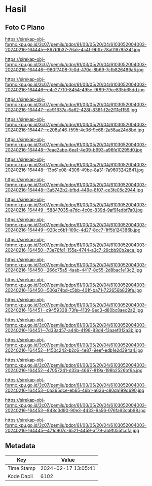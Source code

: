 # Hasil

## Foto C Plano

https://sirekap-obj-formc.kpu.go.id/3c07/pemilu/pdpr/61/03/05/20/04/6103052004003-20240216-164445--867b1b37-76a5-4c4f-9bfb-78a01878534f.jpg

https://sirekap-obj-formc.kpu.go.id/3c07/pemilu/pdpr/61/03/05/20/04/6103052004003-20240216-164446--980f7408-7c0d-470c-8b69-7cfb826489a5.jpg

https://sirekap-obj-formc.kpu.go.id/3c07/pemilu/pdpr/61/03/05/20/04/6103052004003-20240216-164446--e4c27710-8454-495e-9f89-79ce835b65dd.jpg

https://sirekap-obj-formc.kpu.go.id/3c07/pemilu/pdpr/61/03/05/20/04/6103052004003-20240216-164447--dc91637a-6a62-428f-838f-f2e2f11ef159.jpg

https://sirekap-obj-formc.kpu.go.id/3c07/pemilu/pdpr/61/03/05/20/04/6103052004003-20240216-164447--e208a146-f595-4c06-9c68-2a58aa24d8bd.jpg

https://sirekap-obj-formc.kpu.go.id/3c07/pemilu/pdpr/61/03/05/20/04/6103052004003-20240216-164448--7eae2abe-6ea1-4e09-b693-a96fe10295d0.jpg

https://sirekap-obj-formc.kpu.go.id/3c07/pemilu/pdpr/61/03/05/20/04/6103052004003-20240216-164448--13b61e08-4306-49be-8a31-7a9603242841.jpg

https://sirekap-obj-formc.kpu.go.id/3c07/pemilu/pdpr/61/03/05/20/04/6103052004003-20240216-164448--3a5742b2-bfbd-449e-8f07-ce3fe05c2944.jpg

https://sirekap-obj-formc.kpu.go.id/3c07/pemilu/pdpr/61/03/05/20/04/6103052004003-20240216-164449--58847035-a7dc-4c0d-839d-9af91edbf7a0.jpg

https://sirekap-obj-formc.kpu.go.id/3c07/pemilu/pdpr/61/03/05/20/04/6103052004003-20240216-164449--920cc6b1-109c-4d27-8cc7-1ff5b124386b.jpg

https://sirekap-obj-formc.kpu.go.id/3c07/pemilu/pdpr/61/03/05/20/04/6103052004003-20240216-164450--73e76fd1-155e-4744-a3c7-29cbb90b2eca.jpg

https://sirekap-obj-formc.kpu.go.id/3c07/pemilu/pdpr/61/03/05/20/04/6103052004003-20240216-164450--266c75a5-4aab-4417-8c55-2d8bac1e13c2.jpg

https://sirekap-obj-formc.kpu.go.id/3c07/pemilu/pdpr/61/03/05/20/04/6103052004003-20240216-164450--506a74bd-c5bb-401f-ba71-722656b839fe.jpg

https://sirekap-obj-formc.kpu.go.id/3c07/pemilu/pdpr/61/03/05/20/04/6103052004003-20240216-164451--c9459338-73fe-4139-9ec3-d80bc8aed2a2.jpg

https://sirekap-obj-formc.kpu.go.id/3c07/pemilu/pdpr/61/03/05/20/04/6103052004003-20240216-164451--7d33ad57-a44b-4198-83d4-f3aaef012a3b.jpg

https://sirekap-obj-formc.kpu.go.id/3c07/pemilu/pdpr/61/03/05/20/04/6103052004003-20240216-164452--f450c242-b2c6-4e87-9eef-edb1e2d394a4.jpg

https://sirekap-obj-formc.kpu.go.id/3c07/pemilu/pdpr/61/03/05/20/04/6103052004003-20240216-164452--47057241-d33a-4667-819a-198b2526bf6a.jpg

https://sirekap-obj-formc.kpu.go.id/3c07/pemilu/pdpr/61/03/05/20/04/6103052004003-20240216-164453--0a365dce-eb65-46b1-a636-c80da199d690.jpg

https://sirekap-obj-formc.kpu.go.id/3c07/pemilu/pdpr/61/03/05/20/04/6103052004003-20240216-164453--848c3d90-90e3-4433-9a56-076fa63cbb98.jpg

https://sirekap-obj-formc.kpu.go.id/3c07/pemilu/pdpr/61/03/05/20/04/6103052004003-20240216-164445--471c907c-6521-4459-af79-ab9f055fccfa.jpg


## Metadata

| Key        | Value               |
| ---------- | ------------------- |
| Time Stamp | 2024-02-17 13:05:41 |
| Kode Dapil | 6102                |



